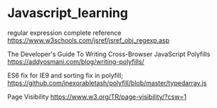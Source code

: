 # Javascript_learning

regular expression complete reference
https://www.w3schools.com/jsref/jsref_obj_regexp.asp

The Developer's Guide To Writing Cross-Browser JavaScript Polyfills
https://addyosmani.com/blog/writing-polyfills/

ES6 fix for IE9 and sorting fix in polyfill;
https://github.com/inexorabletash/polyfill/blob/master/typedarray.js

Page Visibility
https://www.w3.org/TR/page-visibility/?csw=1


